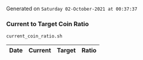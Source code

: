 Generated on `Saturday 02-October-2021 at 00:37:37`

### Current to Target Coin Ratio
`current_coin_ratio.sh`

Date|Current|Target|Ratio
---|---|---|---
